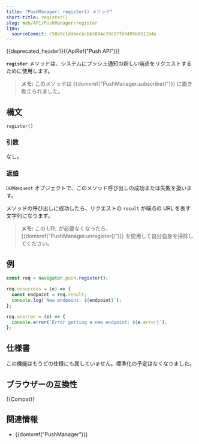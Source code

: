 ```yaml
---
title: "PushManager: register() メソッド"
short-title: register()
slug: Web/API/PushManager/register
l10n:
  sourceCommit: c58e8c1dd6ecbcb63894c7dd17fb9495b9511b4e
---
```


{{deprecated_header}}{{ApiRef("Push API")}}

**`register`** メソッドは、システムにプッシュ通知の新しい端点をリクエストするために使用します。

> **メモ:** このメソッドは {{domxref("PushManager.subscribe()")}} に置き換えられました。

## 構文

```js-nolint
register()
```

### 引数

なし。

### 返値

`DOMRequest` オブジェクトで、このメソッド呼び出しの成功または失敗を扱います。

メソッドの呼び出しに成功したら、リクエストの `result` が端点の URL を表す文字列になります。

> **メモ:** この URL が必要なくなったら、 {{domxref("PushManager.unregister()")}} を使用して自分自身を掃除してください。

## 例

```js
const req = navigator.push.register();

req.onsuccess = (e) => {
  const endpoint = req.result;
  console.log(`New endpoint: ${endpoint}`);
};

req.onerror = (e) => {
  console.error(`Error getting a new endpoint: ${e.error}`);
};
```

## 仕様書

この機能はもうどの仕様にも属していません。標準化の予定はなくなりました。

## ブラウザーの互換性

{{Compat}}

## 関連情報

- {{domxref("PushManager")}}
